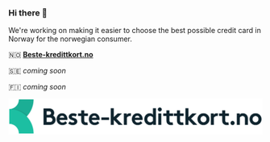 ### Hi there 👋

We're working on making it easier to choose the best possible credit card in Norway for the norwegian consumer.

🇳🇴 **[Beste-kredittkort.no](https://beste-kredittkort.no/)**

🇸🇪 _coming soon_

🇫🇮 _coming soon_

![Beste-kredittkort.no](https://raw.githubusercontent.com/beste-kredittkort/beste-kredittkort/main/beste_kredittkort_logo.svg)

